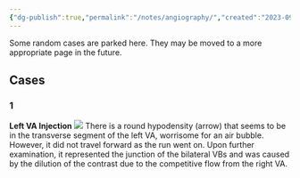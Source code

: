 ```yaml
---
{"dg-publish":true,"permalink":"/notes/angiography/","created":"2023-09-16T00:38:10.156-07:00","updated":"2023-09-16T00:50:20.555-07:00"}
---
```


Some random cases are parked here. They may be moved to a more appropriate page in the future.

## Cases

### 1

**Left VA Injection**
![](https://i.imgur.com/PpjRJ3w.jpg)
There is a round hypodensity (arrow) that seems to be in the transverse segment of the left VA, worrisome for an air bubble. However, it did not travel forward as the run went on. Upon further examination, it represented the junction of the bilateral VBs and was caused by the dilution of the contrast due to the competitive flow from the right VA.